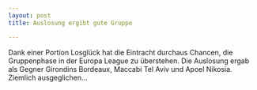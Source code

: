 ```yaml
---
layout: post
title: Auslosung ergibt gute Gruppe

---
```


Dank einer Portion Losglück hat die Eintracht durchaus Chancen, die Gruppenphase in der Europa League zu überstehen. Die Auslosung ergab als Gegner Girondins Bordeaux, Maccabi Tel Aviv und Apoel Nikosia. Ziemlich ausgeglichen...


